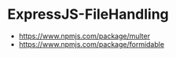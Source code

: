 # ExpressJS-FileHandling

- https://www.npmjs.com/package/multer
- https://www.npmjs.com/package/formidable

